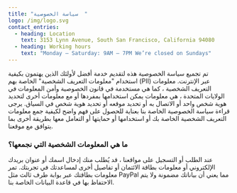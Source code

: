 ```yaml
---
title: "سياسة الخصوصية  "
logo: /img/logo.svg
contact_entries:
  - heading: Location
    text: 3153 Lynn Avenue, South San Francisco, California 94080
  - heading: Working hours
    text: "Monday – Saturday: 9AM – 7PM We’re closed on Sundays"
---
```


تم تجميع سياسة الخصوصية هذه لتقديم خدمة أفضل لأولئك الذين يهتمون بكيفية استخدام "معلومات التعريف الشخصية" الخاصة بهم 
(PII) عبر الإنترنت. معلومات التعريف الشخصية ، كما هي مستخدمة في قانون الخصوصية وأمن المعلومات في الولايات المتحدة ، هي معلومات يمكن استخدامها بمفردها أو مع معلومات أخرى لتحديد هوية شخص واحد أو الاتصال به أو تحديد موقعه أو تحديد هوية شخص في السياق.
 يرجى قراءة سياسة الخصوصية الخاصة بنا بعناية للحصول على فهم واضح لكيفية جمع معلومات التعريف الشخصية الخاصة بك أو استخدامها أو حمايتها أو التعامل معها بطريقة أخرى بما يتوافق مع موقعنا.
<h3 class="f4 b lh-title mb2">ما هي المعلومات الشخصية التي نجمعها؟</h3>

عند الطلب أو التسجيل على مواقعنا ، قد يُطلب منك إدخال اسمك أو عنوان بريدك الإلكتروني
 أو معلومات بطاقة الائتمان أو تفاصيل أخرى لمساعدتك في تجربتك. تمر معلومات بطاقتك عبر بوابة طرف ثالث مثل PayPal
 مما يعني أن بياناتك مضمونة ولا يتم الاحتفاظ بها في قاعدة البيانات الخاصة بنا.
